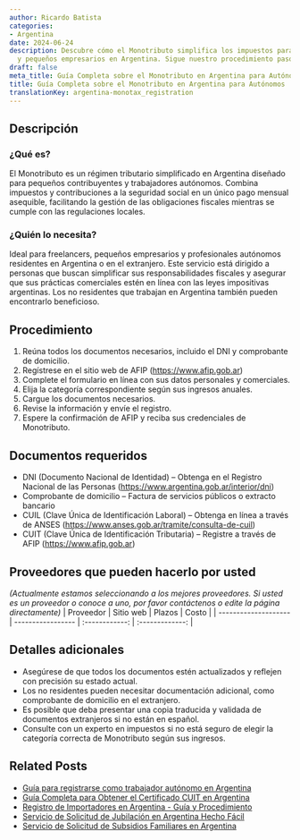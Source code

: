 ```yaml
---
author: Ricardo Batista
categories:
- Argentina
date: 2024-06-24
description: Descubre cómo el Monotributo simplifica los impuestos para autónomos
  y pequeños empresarios en Argentina. Sigue nuestro procedimiento paso a paso.
draft: false
meta_title: Guía Completa sobre el Monotributo en Argentina para Autónomos
title: Guía Completa sobre el Monotributo en Argentina para Autónomos
translationKey: argentina-monotax_registration
---
```



## Descripción
### ¿Qué es?
El Monotributo es un régimen tributario simplificado en Argentina diseñado para pequeños contribuyentes y trabajadores autónomos. Combina impuestos y contribuciones a la seguridad social en un único pago mensual asequible, facilitando la gestión de las obligaciones fiscales mientras se cumple con las regulaciones locales.

### ¿Quién lo necesita?
Ideal para freelancers, pequeños empresarios y profesionales autónomos residentes en Argentina o en el extranjero. Este servicio está dirigido a personas que buscan simplificar sus responsabilidades fiscales y asegurar que sus prácticas comerciales estén en línea con las leyes impositivas argentinas. Los no residentes que trabajan en Argentina también pueden encontrarlo beneficioso.

## Procedimiento

1. Reúna todos los documentos necesarios, incluido el DNI y comprobante de domicilio.
2. Regístrese en el sitio web de AFIP (https://www.afip.gob.ar)
3. Complete el formulario en línea con sus datos personales y comerciales.
4. Elija la categoría correspondiente según sus ingresos anuales.
5. Cargue los documentos necesarios.
6. Revise la información y envíe el registro.
7. Espere la confirmación de AFIP y reciba sus credenciales de Monotributo.

## Documentos requeridos

- DNI (Documento Nacional de Identidad) – Obtenga en el Registro Nacional de las Personas (https://www.argentina.gob.ar/interior/dni)
- Comprobante de domicilio – Factura de servicios públicos o extracto bancario
- CUIL (Clave Única de Identificación Laboral) – Obtenga en línea a través de ANSES (https://www.anses.gob.ar/tramite/consulta-de-cuil)
- CUIT (Clave Única de Identificación Tributaria) – Registre a través de AFIP (https://www.afip.gob.ar)

## Proveedores que pueden hacerlo por usted
_(Actualmente estamos seleccionando a los mejores proveedores. Si usted es un proveedor o conoce a uno, por favor contáctenos o edite la página directamente)_
| Proveedor            |     Sitio web     |     Plazos     |      Costo      |
| -------------------- | ----------------- | :------------: | :-------------: |

## Detalles adicionales

- Asegúrese de que todos los documentos estén actualizados y reflejen con precisión su estado actual.
- Los no residentes pueden necesitar documentación adicional, como comprobante de domicilio en el extranjero.
- Es posible que deba presentar una copia traducida y validada de documentos extranjeros si no están en español.
- Consulte con un experto en impuestos si no está seguro de elegir la categoría correcta de Monotributo según sus ingresos.
## Related Posts

- [Guía para registrarse como trabajador autónomo en Argentina](https://tramitit.com/es/guides/argentina/inscripción_al_régimen_de_autónomos/)
- [Guía Completa para Obtener el Certificado CUIT en Argentina](https://tramitit.com/es/guides/argentina/constancia_de_cuit/)
- [Registro de Importadores en Argentina - Guía y Procedimiento](https://tramitit.com/es/guides/argentina/registro_de_importadores/)
- [Servicio de Solicitud de Jubilación en Argentina Hecho Fácil](https://tramitit.com/es/guides/argentina/solicitud_de_jubilación/)
- [Servicio de Solicitud de Subsidios Familiares en Argentina](https://tramitit.com/es/guides/argentina/solicitud_de_subsidio_familiar/)